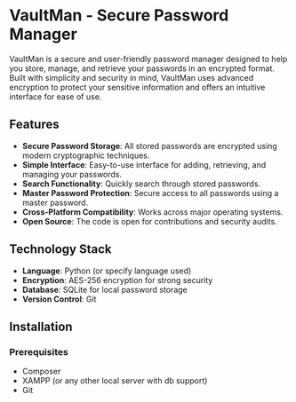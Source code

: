 # VaultMan - Secure Password Manager

VaultMan is a secure and user-friendly password manager designed to help you store, manage, and retrieve your passwords in an encrypted format. Built with simplicity and security in mind, VaultMan uses advanced encryption to protect your sensitive information and offers an intuitive interface for ease of use.

## Features

- **Secure Password Storage**: All stored passwords are encrypted using modern cryptographic techniques.
- **Simple Interface**: Easy-to-use interface for adding, retrieving, and managing your passwords.
- **Search Functionality**: Quickly search through stored passwords.
- **Master Password Protection**: Secure access to all passwords using a master password.
- **Cross-Platform Compatibility**: Works across major operating systems.
- **Open Source**: The code is open for contributions and security audits.

## Technology Stack

- **Language**: Python (or specify language used)
- **Encryption**: AES-256 encryption for strong security
- **Database**: SQLite for local password storage
- **Version Control**: Git

## Installation

### Prerequisites

- Composer
- XAMPP (or any other local server with db support)
- Git

